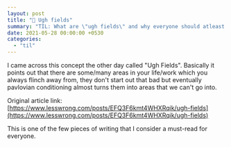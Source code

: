 ```yaml
---
layout: post
title: "📝 Ugh fields"
summary: "TIL: What are \"ugh fields\" and why everyone should atleast know about them."
date: 2021-05-28 00:00:00 +0530
categories:
  - "til"
---
```


I came across this concept the other day called "Ugh Fields". Basically it points out that there are some/many areas in your life/work which you always flinch away from, they don't start out that bad but eventually pavlovian conditioning almost turns them into areas that we can't go into.

Original article link: [https://www.lesswrong.com/posts/EFQ3F6kmt4WHXRqik/ugh-fields](https://www.lesswrong.com/posts/EFQ3F6kmt4WHXRqik/ugh-fields)

This is one of the few pieces of writing that I consider a must-read for everyone.
